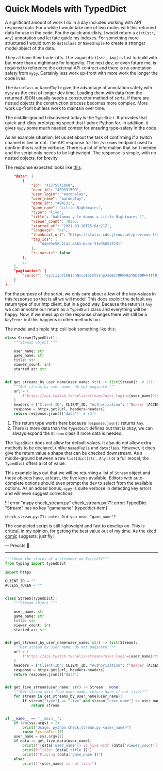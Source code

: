 # Quick Models with TypedDict

A significant amount of work I do in a day includes working with API response
data. For a while I would take one of two routes with this returned data for use
in the code. For the quick-and-dirty, I would return a `dict[str, Any]`
annotation and let fate guide my indexes. For something more structured I would
turn to `dataclass` or `NamedTuple` to create a stronger model object of the
data.

They all have their trade-offs. The vague `dict[str, Any]` is fast to build with
but more than a nightmare for longevity. The next dev, or even future me, is
required to reference the external API contract and there is no annotation
safety from `mypy`. Certainly less work up-front with more work the longer the
code lives.

The `dataclass` or `NamedTuple` give the advantage of annotation safety with
`mypy` as the cost of longer dev time. Loading them with data from the returned
JSON usually needs a constructor method of sorts. If there are nested objects
the construction process becomes more complex. More work up-front but less work
to maintain over time.

The middle-ground I discovered today is the `TypedDict`. It provides that
quick-and-dirty prototyping speed that I adore Python for. In addition, it gives
`mypy` some much needed context for ensuring type-safety in the code.

As an example situation; let us set about the task of confirming if a twitch
channel is live or not. The API response for the `/streams` endpoint used to
confirm this is rather verbose. There is a lot of information that isn't needed
and the script only needs to be lightweight. The response is simple, with no
nested objects, for brevity.

The response expected looks like [this](https://dev.twitch.tv/docs/api/reference#get-streams):

``` json title="/helix/streams endpoint response"
    "data": [
        {
            "id": "41375541868",
            "user_id": "459331509",
            "user_login": "auronplay",
            "user_name": "auronplay",
            "game_id": "494131",
            "game_name": "Little Nightmares",
            "type": "live",
            "title": "hablamos y le damos a Little Nightmares 1",
            "viewer_count": 78365,
            "started_at": "2021-03-10T15:04:21Z",
            "language": "es",
            "thumbnail_url": "https://static-cdn.jtvnw.net/previews-ttv/live_user_auronplay-{width}x{height}.jpg",
            "tag_ids": [
                "d4bb9c58-2141-4881-bcdc-3fe0505457d1"
            ],
            "is_mature": false
        },
        ...
    ],
    "pagination": {
        "cursor": "eyJiIjp7IkN1cnNvciI6ImV5SnpJam8zT0RNMk5TNDBORFF4TlRjMU1UY3hOU3dpWkNJNlptRnNjMlVzSW5RaU9uUnlkV1Y5In0sImEiOnsiQ3Vyc29yIjoiZXlKeklqb3hOVGs0TkM0MU56RXhNekExTVRZNU1ESXNJbVFpT21aaGJITmxMQ0owSWpwMGNuVmxmUT09In19"
    }
}
```

For the purpose of the script, we only care about a few of the key-values in
this response so that is all we will model. This does exploit the default `Any`
return type of our http client, but in a good way. Because the return is `Any`
we can annotate our return as a `TypedDict` class and everything will be happy.
Now, if we mess up or the response changes there will still be a `KeyError` but
this happens in other methods too.

The model and simple http call look something like this:

``` py title="check_stream.py" hl_lines="1-8 16"
class Stream(TypedDict):
    """Stream object."""

    user_name: str
    game_name: str
    title: str
    viewer_count: int
    started_at: str


def get_streams_by_user_name(user_name: str) -> list[Stream]:  # (1)!
    """Get stream by user name, do not paginate."""
    url = (
        f"https://api.twitch.tv/helix/streams?user_login={user_name}?type=live?first=20"
    )
    headers = {"Client-ID": CLIENT_ID, "Authorization": f"Bearer {ACCESS_TOKEN}"}
    response = httpx.get(url, headers=headers)
    return response.json()["data"]  # (2)!
```

1. This return type works here because `response.json()` returns `Any`.
2. There is more data than the `TypedDict` defines but that is okay, we can
   always expand the `Stream` class if more data is needed.

The `TypedDict` does not allow for default values. It also do not allow extra
methods to be declared, unlike `NamedTuple` and `dataclass`.  However, it does
give the return value a shape that can be checked downstream. As a middle-ground
between a raw `list[dict[str, Any]]` or a full model, the `TypedDict` offers a
lot of value.

This example lays out that we will be returning a list of `Stream` object and
these objects have, at least, the five keys available. Editors with
auto-complete options should even prompt the dev to select from the available
options. As an added bonus; `mypy` is quite verbose in detecting key errors and
will even suggest corrections!

!!! error "mypy check_stream.py"
    check_stream.py:71: error: TypedDict "Stream" has no key "gamename"  [typeddict-item]

    check_stream.py:71: note: Did you mean "game_name"?


The completed script is still lightweight and fast to develop on. This is
critical, in my opinion, for getting the best value out of my time. As the [xkcd
comic](https://xkcd.com/353/) suggests; just fly!

-- Preocts 🥚

---

``` py title="check_stream.py"
"""Check the status of a streamer on TwitchTV"""
from typing import TypedDict

import httpx

CLIENT_ID = ""
ACCESS_TOKEN = ""


class Stream(TypedDict):
    """Stream object."""

    user_name: str
    game_name: str
    title: str
    viewer_count: int
    started_at: str


def get_streams_by_user_name(user_name: str) -> list[Stream]:
    """Get stream by user name, do not paginate."""
    url = (
        f"https://api.twitch.tv/helix/streams?user_login={user_name}?type=live?first=20"
    )
    headers = {"Client-ID": CLIENT_ID, "Authorization": f"Bearer {ACCESS_TOKEN}"}
    response = httpx.get(url, headers=headers)
    return response.json()["data"]


def get_live_stream(user_name: str) -> Stream | None:
    """Get stream data from user name, return None if not live."""
    for stream in get_streams_by_user_name(user_name):
        if stream["type"] == "live" and stream["user_name"] == user_name:
            return stream


if __name__ == "__main__":
    if len(sys.argv) < 2:
        print("Usage: python check_stream.py <user_name>")
        raise SystemExit(1)
    user_name = sys.argv[1]
    if data := get_live_data(user_name):
        print(f"{data['user_name']} is live with {data['viewer_count']} viewers")
        print(f"Title: {data['title']}")
        print(f"Playing {data['game_name']}")
    else:
        print(f"{user_name} is not live.")
```
